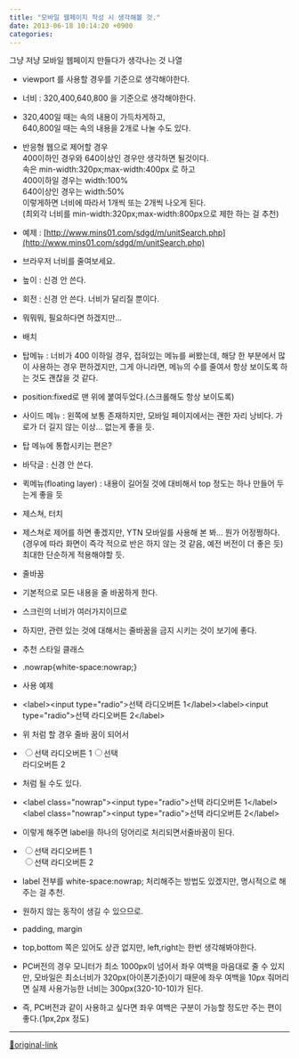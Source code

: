 ```yaml
---
title: "모바일 웹페이지 작성 시 생각해볼 것."
date: 2013-06-18 10:14:20 +0900
categories: 
---
```

  

그냥 저냥 모바일 웹페이지 만들다가 생각나는 것 나열

- viewport 를 사용할 경우를 기준으로 생각해야한다.
- 너비 : 320,400,640,800 을 기준으로 생각해야한다.
- 320,400일 때는 속의 내용이 가득차게하고,  
640,800일 때는 속의 내용을 2개로 나눌 수도 있다.
- 반응형 웹으로 제어할 경우  
400이하인 경우와 640이상인 경우만 생각하면 될것이다.  
속은 min-width:320px;max-width:400px 로 하고  
400이하일 경우는 width:100%   
640이상인 경우는 width:50%  
이렇게하면 너비에 따라서 1개씩 또는 2개씩 나오게 된다.  
(최외각 너비를 min-width:320px;max-width:800px으로 제한 하는 걸 추천)
- 예제 : [http://www.mins01.com/sdgd/m/unitSearch.php](http://www.mins01.com/sdgd/m/unitSearch.php)
- 브라우저 너비를 줄여보세요.




- 높이 : 신경 안 쓴다.
- 회전 : 신경 안 쓴다. 너비가 달리질 뿐이다.
- 뭐뭐뭐, 필요하다면 하겠지만...


- 배치
- 탑메뉴 : 너비가 400 이하일 경우, 접혀있는 메뉴를 써봤는데, 해당 한 부분에서 많이 사용하는 경우 편하겠지만, 그게 아니라면, 메뉴의 수를 줄여서 항상 보이도록 하는 것도 괜찮을 것 같다.
- position:fixed로 맨 위에 붙여두었다.(스크롤해도 항상 보이도록)

- 사이드 메뉴 : 왼쪽에 보통 존재하지만, 모바일 페이지에서는 괜한 자리 낭비다. 가로가 더 길지 않는 이상... 없는게 좋을 듯.
- 탑 메뉴에 통합시키는 편은?

- 바닥글 : 신경 안 쓴다.
- 퀵메뉴(floating layer) : 내용이 길어질 것에 대비해서 top 정도는 하나 만들어 두는게 좋을 듯

- 제스쳐, 터치
- 제스쳐로 제어를 하면 좋겠지만, YTN 모바일를 사용해 본 봐... 뭔가 어정쩡하다.  
(경우에 따라 화면이 즉각 적으로 반은 하지 않는 것 같음, 예전 버전이 더 좋은 듯)  
최대한 단순하게 적용해야할 듯.

- 줄바꿈
- 기본적으로 모든 내용을 줄 바꿈하게 한다.
- 스크린의 너비가 여러가지이므로

- 하지만, 관련 있는 것에 대해서는 줄바꿈을 금지 시키는 것이 보기에 좋다.
- 추천 스타일 클래스
- .nowrap{white-space:nowrap;}


- 사용 예제
- &lt;label&gt;&lt;input type="radio"&gt;선택 라디오버튼 1&lt;/label&gt;&lt;label&gt;&lt;input type="radio"&gt;선택 라디오버튼 2&lt;/label&gt;
- 위 처럼 할 경우 줄바 꿈이 되어서
- <input type="radio"></input>선택 라디오버튼 1<input type="radio"></input>선택   
라디오버튼 2

- 처럼 될 수도 있다.

- &lt;label class="nowrap"&gt;&lt;input type="radio"&gt;선택 라디오버튼 1&lt;/label&gt;&lt;label class="nowrap"&gt;&lt;input type="radio"&gt;선택 라디오버튼 2&lt;/label&gt;
- 이렇게 해주면 label을 하나의 덩어리로 처리되면서줄바꿈이 된다.
- <input type="radio"></input>선택 라디오버튼 1  
<input type="radio"></input>선택 라디오버튼 2

- label 전부를 white-space:nowrap; 처리해주는 방법도 있겠지만, 명시적으로 해주는 걸 추천.
- 원하지 않는 동작이 생길 수 있으므로.




- padding, margin
- top,bottom 쪽은 있어도 상관 없지만, left,right는 한번 생각해봐야한다.
- PC버전의 경우 모니터가 최소 1000px이 넘어서 좌우 여백을 마음대로 줄 수 있지만, 모바일은 최소너비가 320px(아이폰기준)이기 때문에 좌우 여백을 10px 줘머리면 실제 사용가능한 너비는 300px(320-10-10)가 된다.
- 즉, PC버전과 같이 사용하고 싶다면 좌우 여백은 구분이 가능할 정도만 주는 편이 좋다.(1px,2px 정도)






***
[🔗original-link](http://www.mins01.com/mh/tech/read/840)